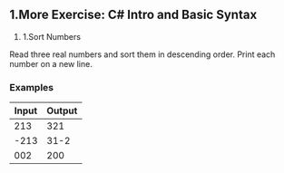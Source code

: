 ﻿## 1.More Exercise: C# Intro and Basic Syntax

1. 1.Sort Numbers

 Read three real numbers and sort them in descending order. Print each number on a new line.

### Examples

| **Input** | **Output** |
| --- | --- |
| 213 | 321 |
| -213 | 31-2 |
| 002 | 200 |

